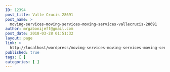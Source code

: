 ```yaml
---
ID: 12394
post_title: Valle Crucis 28691
post_name: >
  moving-services-moving-services-moving-services-vallecrucis-28691
author: mrgabonijeff@gmail.com
post_date: 2018-03-28 01:51:32
layout: page
link: >
  http://localhost/wordpress/moving-services-moving-services-moving-services-vallecrucis-28691/
published: true
tags: [ ]
categories: [ ]
---
```

